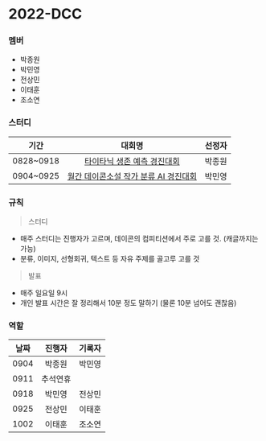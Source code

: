 # 2022-DCC

### 멤버
* 박종원
* 박민영
* 전상민
* 이태훈
* 조소연

### 스터디

|기간|대회명|선정자|
|:---:|:------------:|:---:|
|0828~0918|[타이타닉 생존 예측 경진대회](https://dacon.io/competitions/open/235539/overview/description)|박종원|
|0904~0925|[월간 데이콘소설 작가 분류 AI 경진대회](https://dacon.io/competitions/official/235670/overview/description)|박민영|

### 규칙
> 스터디
- 매주 스터디는 진행자가 고르며, 데이콘의 컴피티션에서 주로 고를 것. (캐글까지는 가능)
- 분류, 이미지, 선형회귀, 텍스트 등 자유 주제를 골고루 고를 것

> 발표
- 매주 일요일 9시
- 개인 발표 시간은 잘 정리해서 10분 정도 말하기 (물론 10분 넘어도 괜찮음)

### 역할

|날짜|진행자|기록자|
|:---:|:---:|:---:|
|0904|박종원|박민영|
|0911|추석연휴||
|0918|박민영|전상민|
|0925|전상민|이태훈|
|1002|이태훈|조소연|
